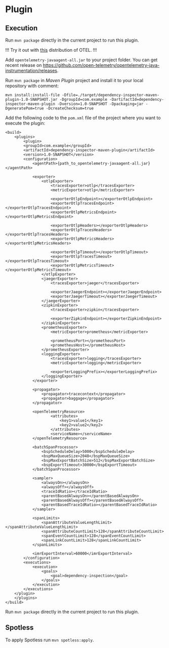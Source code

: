 # Plugin
## Execution
Run `mvn package` directly in the current project to run this plugin.

!!! Try it out with [this](https://github.com/open-telemetry/opentelemetry-java-instrumentation/releases/download/v1.1.0/opentelemetry-javaagent-all.jar) distribution of OTEL. !!!

Add `opentelemetry-javaagent-all.jar` to your project folder. You can get recent release on https://github.com/open-telemetry/opentelemetry-java-instrumentation/releases.

Run `mvn package` in *Maven Plugin* project and install it to your local repository with comment:

```
mvn install:install-file -Dfile=./target/dependency-inspector-maven-plugin-1.0-SNAPSHOT.jar -DgroupId=com.example -DartifactId=dependency-inspector-maven-plugin -Dversion=1.0-SNAPSHOT -Dpackaging=jar -DgeneratePom=true -DcreateChecksum=true
```

Add the following code to the `pom.xml` file of the project where you want to execute the plugin:
```
<build>
	<plugins>
		<plugin>
		<groupId>com.example</groupId>
		<artifactId>dependency-inspector-maven-plugin</artifactId>
		<version>1.0-SNAPSHOT</version>
		<configuration>
			<agentPath>{path_to_opentelemetry-javaagent-all.jar}</agentPath>

			<exporter>
				<otlpExporter>
					<tracesExporter>otlp</tracesExporter>
					<metricExporter>otlp</metricExporter>

					<exporterOtlpEndpoint></exporterOtlpEndpoint>
					<exporterOtlpTracesEndpoint></exporterOtlpTracesEndpoint>
					<exporterOtlpMetricsEndpoint></exporterOtlpMetricsEndpoint>

					<exporterOtlpHeaders></exporterOtlpHeaders>
					<exporterOtlpTracesHeaders></exporterOtlpTracesHeaders>
					<exporterOtlpMetricsHeaders></exporterOtlpMetricsHeaders>

					<exporterOtlpTimeout></exporterOtlpTimeout>
					<exporterOtlpTracesTimeout></exporterOtlpTracesTimeout>
					<exporterOtlpMetricsTimeout></exporterOtlpMetricsTimeout>
				</otlpExporter>
				<jaegerExporter>
					<tracesExporter>jaeger</tracesExporter>

					<exporterJaegerEndpoint></exporterJaegerEndpoint>
					<exporterJaegerTimeout></exporterJaegerTimeout>
				</jaegerExporter>
				<zipkinExporter>
					<tracesExporter>zipkin</tracesExporter>

					<exporterZipkinEndpoint></exporterZipkinEndpoint>
				</zipkinExporter>
				<prometheusExporter>
					<metricExporter>prometheus</metricExporter>

					<prometheusPort></prometheusPort>
					<prometheusHost></prometheusHost>
				</prometheusExporter>
				<loggingExporter>
					<tracesExporter>logging</tracesExporter>
					<metricExporter>logging</metricExporter>

					<exporterLoggingPrefix></exporterLoggingPrefix>
				</loggingExporter>
			</exporter>

			<propagator>
				<propagator>tracecontext</propagator>
				<propagator>baggage</propagator>
			</propagator>

			<openTelemetryResource>
					<attributes>
						<key1>value1</key1>
						<key2>value2</key2>
					</attributes>
					<serviceName></serviceName>
			</openTelemetryResource>

			<batchSpanProcessor>
				<bspScheduleDelay>5000</bspScheduleDelay>
				<bspMaxQueueSize>2048</bspMaxQueueSize>
				<bspMaxExportBatchSize>512</bspMaxExportBatchSize>
				<bspExportTimeout>30000</bspExportTimeout>
			</batchSpanProcessor>

			<sampler>
				<alwaysOn></alwaysOn>
				<alwaysOff></alwaysOff>
				<traceIdRatio></traceIdRatio>
				<parentBasedAlwaysOn></parentBasedAlwaysOn>
				<parentBasedAlwaysOff></parentBasedAlwaysOff>
				<parentBasedTraceIdRatio></parentBasedTraceIdRatio>
			</sampler>

			<spanLimits>
				<spanAttributeValueLengthLimit></spanAttributeValueLengthLimit>
				<spanAttributeCountLimit>128</spanAttributeCountLimit>
				<spanEventCountLimit>128</spanEventCountLimit>
				<spanLinkCountLimit>128</spanLinkCountLimit>
			</spanLimits>

			<imrExportInterval>60000</imrExportInterval>
		</configuration>
		<executions>
			<execution>
				<goals>
					<goal>dependency-inspection</goal>
				</goals>
			</execution>
		</executions>
	</plugin>
	</plugins>
</build>
```

Run `mvn package` directly in the current project to run this plugin.

## Spotless
To apply Spotless run `mvn spotless:apply`.